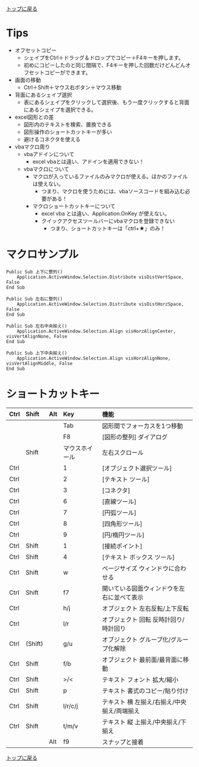 [トップに戻る](../index.md)

# Tips

- オフセットコピー
	- シェイプをCtrl＋ドラッグ＆ドロップでコピー＋F4キーを押します。
	- 初めにコピーしたのと同じ間隔で、F4キーを押した回数だけどんどんオフセットコピーができます。
- 画面の移動
	- Ctrl＋Shift＋マウス右ボタン＋マウス移動
- 背面にあるシェイプ選択
	- 表にあるシェイプをクリックして選択後、もう一度クリックすると背面にあるシェイプを選択できる。
- excel図形との差
	- 図形内のテキストを検索、置換できる
	- 図形操作のショートカットキーが多い
	- 避けるコネクタを使える
- vbaマクロ周り
	- vbaアドインについて
		- excel vbaとは違い、アドインを適用できない！
	- vbaマクロについて
		- マクロが入っているファイルのみマクロが使える。ほかのファイルは使えない。
			- つまり、マクロを使うためには、vbaソースコードを組み込む必要がある！
		- マクロショートカットキーについて
			- excel vba とは違い、Application.OnKey が使えない。
			- クイックアクセスツールバーにvbaマクロを登録できない
				- つまり、ショートカットキーは「ctrl+★」のみ！

# マクロサンプル
```
Public Sub 上下に整列()
    Application.ActiveWindow.Selection.Distribute visDistVertSpace, False
End Sub

Public Sub 左右に整列()
    Application.ActiveWindow.Selection.Distribute visDistHorzSpace, False
End Sub

Public Sub 左右中央揃え()
    Application.ActiveWindow.Selection.Align visHorzAlignCenter, visVertAlignNone, False
End Sub

Public Sub 上下中央揃え()
    Application.ActiveWindow.Selection.Align visHorzAlignNone, visVertAlignMiddle, False
End Sub
```

# ショートカットキー

|Ctrl|Shift|Alt|Key|機能|
|:---|:---|:---|:---|:---|
||||Tab|図形間でフォーカスを1つ移動|
||||F8|[図形の整列] ダイアログ|
||Shift||マウスホイール|左右スクロール|
|Ctrl|||1|[オブジェクト選択ツール]|
|Ctrl|||2|[テキスト ツール]|
|Ctrl|||3|[コネクタ]|
|Ctrl|||6|[直線ツール]|
|Ctrl|||7|[円弧ツール]|
|Ctrl|||8|[四角形ツール]|
|Ctrl|||9|[円/楕円ツール]|
|Ctrl|Shift||1|[接続ポイント]|
|Ctrl|Shift||4|[テキスト ボックス ツール]|
|Ctrl|Shift||w|ページサイズ ウィンドウに合わせる|
|Ctrl|Shift||f7|開いている図面ウィンドウを左右に並べて表示|
|Ctrl|||h/j|オブジェクト 左右反転/上下反転|
|Ctrl|||l/r|オブジェクト 回転 反時計回り/時計回り|
|Ctrl|(Shift)||g/u|オブジェクト グループ化/グループ化解除|
|Ctrl|Shift||f/b|オブジェクト 最前面/最背面に移動|
|Ctrl|Shift||\>/<|テキスト フォント 拡大/縮小|
|Ctrl|Shift||p|テキスト 書式のコピー/貼り付け|
|Ctrl|Shift||l/r/c/j|テキスト 横 左揃え/右揃え/中央揃え/両端揃え|
|Ctrl|Shift||t/m/v|テキスト 縦 上揃え/中央揃え/下揃え|
|||Alt|f9|スナップと接着|

[トップに戻る](../index.md)


